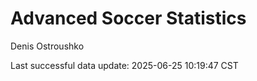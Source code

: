 # Advanced Soccer Statistics
Denis Ostroushko

<!-- gfm -->

Last successful data update: 2025-06-25 10:19:47 CST
